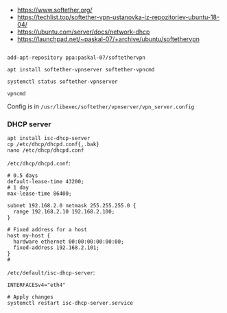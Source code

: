 * https://www.softether.org/
* https://techlist.top/softether-vpn-ustanovka-iz-repozitoriev-ubuntu-18-04/
* https://ubuntu.com/server/docs/network-dhcp
* https://launchpad.net/~paskal-07/+archive/ubuntu/softethervpn

```shell

add-apt-repository ppa:paskal-07/softethervpn

apt install softether-vpnserver softether-vpncmd

systemctl status softether-vpnserver

vpncmd
```
Config is in `/usr/libexec/softether/vpnserver/vpn_server.config`

### DHCP server
```shell
apt install isc-dhcp-server
cp /etc/dhcp/dhcpd.conf{,.bak}
nano /etc/dhcp/dhcpd.conf
```
`/etc/dhcp/dhcpd.conf`:
```
# 0.5 days
default-lease-time 43200;
# 1 day
max-lease-time 86400;
 
subnet 192.168.2.0 netmask 255.255.255.0 {
  range 192.168.2.10 192.168.2.100;
}

# Fixed address for a host
host my-host {
  hardware ethernet 00:00:00:00:00:00;
  fixed-address 192.168.2.101;
}
# 
```

`/etc/default/isc-dhcp-server`:
```
INTERFACESv4="eth4"
```
```shell
# Apply changes
systemctl restart isc-dhcp-server.service
```

